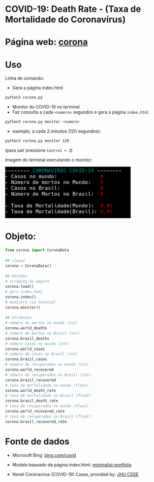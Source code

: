 COVID-19: Death Rate - (Taxa de Mortalidade do Coronavírus)
==

Página web: [corona](https://jhoonb.github.io/corona/) 
===

Uso
===

Linha de comando:

- Gera a página index.html
```bash
python3 corona.py
```

- Monitor do COVID-19 no terminal
- Faz consulta a cada `<numero>` segundos e gera a página `index.html`
```bash
python3 corona.py monitor <numero>
```
- exemplo, a cada 2 minutos (120 segundos):
```bash
python3 corona.py monitor 120
```
(para sair pressione `Control + Z`)


Imagem do terminal executando o monitor:

<img src="https://raw.githubusercontent.com/jhoonb/corona/master/example-terminal.png" 
height="167" width="408">

Objeto:
===

```python
from corona import CoronaData

## classe
corona = CoronaData()

## métodos
# scraping da pagina
corona.load()
# gera index.html
corona.index()
# monitora via terminal 
corona.monitor()

## atributos 
# número de mortos no mundo (int)
corona.world_deaths
# número de mortos no Brasil (int)
corona.brazil_deaths
# número casos no mundo (int)
corona.world_cases
# número de casos no Brazil (int)
corona.brazil_cases
# número de recuperados no mundo (int)
corona.world_recovered
# número de recuperados no Brasil (int)
corona.brazil_recovered 
# taxa de mortalidade no mundo (float)
corona.world_death_rate
# taxa de mortalidade no Brasil (float)
corona.brazil_death_rate
# taxa de recuperados no mundo (float)
corona.world_recovered_rate 
# taxa de recuperados no Brasil (float)
corona.brazil_recovered_rate


```


Fonte de dados
===

- Microsoft Bing: [bing.com/covid](bing.com/covid) 

- Modelo baseado da página index.html: [minimalist-portfolio](https://github.com/giotsere/minimalist-portfolio)

- Novel Coronavirus (COVID-19) Cases, provided by: [JHU CSSE](https://github.com/CSSEGISandData/COVID-19)